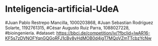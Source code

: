 # Inteligencia-artificial-UdeA
#Juan Pablo Restrepo Mancilla, 1000203868, 
#Juan Sebastian Rodríguez Solarte, 1192761315,
#César Augusto Ruiz Parra, 1088027228,
#bioingeniería.
#dataset: https://bbci.de/competition/iv/?fbclid=IwAR16-KF5s7zDVNOFYqnGQGoRFJ1cBv8yHdMOB0d4jgT7MQoVZmTTcbzYcNw

